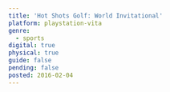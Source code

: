 ```yaml
---
title: 'Hot Shots Golf: World Invitational'
platform: playstation-vita
genre:
  - sports
digital: true
physical: true
guide: false
pending: false
posted: 2016-02-04
---
```

